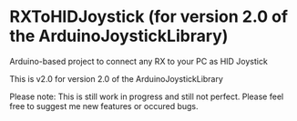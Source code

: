 # RXToHIDJoystick (for version 2.0 of the ArduinoJoystickLibrary)
Arduino-based project to connect any RX to your PC as HID Joystick

This is v2.0 for version 2.0 of the ArduinoJoystickLibrary

Please note:
This is still work in progress and still not perfect. Please feel free to suggest me new features or occured bugs.
